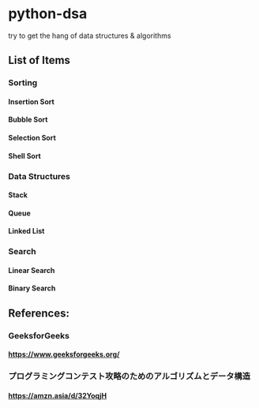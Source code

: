 # python-dsa
try to get the hang of  data structures &amp; algorithms

## List of Items

### Sorting
#### Insertion Sort
#### Bubble Sort
#### Selection Sort
#### Shell Sort

### Data Structures
#### Stack
#### Queue
#### Linked List

### Search
#### Linear Search
#### Binary Search


## References:
### GeeksforGeeks
#### https://www.geeksforgeeks.org/
### プログラミングコンテスト攻略のためのアルゴリズムとデータ構造
#### https://amzn.asia/d/32YoqjH
